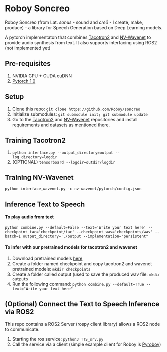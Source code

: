 # Roboy Soncreo
Roboy Soncreo (from Lat. *sonus* - sound and *creō* - I create, make, produce) - a library for Speech Generation based on Deep Learning models.

A pytorch implementaton that combines [Tacotron2] and [NV-Wavenet] to provide audio synthesis from text. It also supports interfacing using ROS2 (not implemented yet)

## Pre-requisites
1. NVIDIA GPU + CUDA cuDNN
2. [Pytorch 1.0]

## Setup
1. Clone this repo: `git clone https://github.com/Roboy/soncreo`
2. Initialize submodules: `git submodule init; git submodule update`
3. Go to the [Tacotron2] and [NV-Wavenet] repositories and install requirements and datasets as mentioned there.

## Training Tacotron2
1. `python interface.py --output_directory=output --log_directory=logdir`
2. (OPTIONAL) `tensorboard --logdir=outdir/logdir`

## Training NV-Wavenet
  `python interface_wavenet.py -c nv-wavenet/pytorch/config.json`

## Inference Text to Speech

#### To play audio from text
 `python combine.py --default=False --text='Write your text here' --checkpoint_tac='checkpoint/tac' --checkpoint_wav='checkpoints/wav' --batch=1 output_directory='./output --implementation="persistent"`
   
#### To infer with our pretrained models for tacotron2 and wavenet
1. Download pretrained models [here](https://drive.google.com/drive/folders/1kwyITQMFvBaQaFTihTQ8DrL_CcVeFaRh?usp=sharing) 
2. Create a folder named checkpoint and copy tacotron2 and wavenet pretrained models: `mkdir checkpoints`
3. Create a folder called output (used to save the produced wav file: `mkdir outputs`
4. Run the following command: `python combine.py --default=True --text="Write your text here"`


## (Optional) Connect the Text to Speech Inference via ROS2
This repo contains a ROS2 Server (rospy client library) allows a ROS2 node to communicate.
1. Starting the ros service: `python3 TTS_srv.py`
2. Call the service via a client (simple example client for Roboy is [Pyroboy])




[Pytorch 1.0]: https://github.com/pytorch/pytorch#installation
[Tacotron2]: https://github.com/NVIDIA/tacotron2
[NV-Wavenet]: https://github.com/NVIDIA/nv-wavenet/
[Pyroboy]: https://github.com/Roboy/pyroboy
